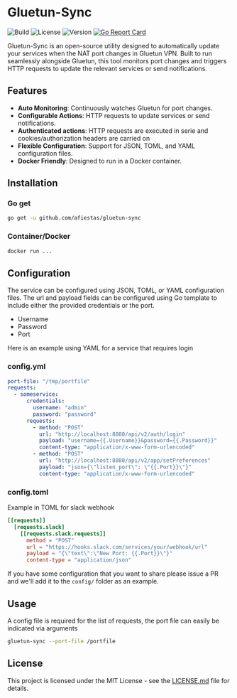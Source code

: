 # Gluetun-Sync

![Build](https://img.shields.io/badge/build-passing-green)
![License](https://img.shields.io/badge/license-MIT-blue)
![Version](https://img.shields.io/badge/version-1.0.0-orange)
[![Go Report Card](https://goreportcard.com/badge/github.com/afiestas/gluetun-sync)](https://goreportcard.com/report/github.com/afiestas/gluetun-sync)

Gluetun-Sync is an open-source utility designed to automatically update your services when the NAT port changes in Gluetun VPN.
Built to run seamlessly alongside Gluetun, this tool monitors port changes and triggers HTTP requests to update the relevant services or send notifications.

## Features

- **Auto Monitoring**: Continuously watches Gluetun for port changes.
- **Configurable Actions**: HTTP requests to update services or send notifications.
- **Authenticated actions**: HTTP requests are executed in serie and cookies/authorization headers are carried on
- **Flexible Configuration**: Support for JSON, TOML, and YAML configuration files.
- **Docker Friendly**: Designed to run in a Docker container.

## Installation
### Go get
```bash
go get -u github.com/afiestas/gluetun-sync
```

### Container/Docker
```bash
docker run ...
```


## Configuration

The service can be configured using JSON, TOML, or YAML configuration files.
The url and payload fields can be configured using Go template to include either
the provided credentials or the port.

- Username
- Password
- Port

Here is an example using YAML for a service that requires login

### config.yml
```yaml
port-file: "/tmp/portfile"
requests:
  - someservice:
      credentials:
        username: "admin"
        password: "password"
      requests:
        - method: "POST"
          url: "http://localhost:8080/api/v2/auth/login"
          payload: "username={{.Username}}&password={{.Password}}"
          content-type: "application/x-www-form-urlencoded"
        - method: "POST"
          url: "http://localhost:8080/api/v2/app/setPreferences"
          payload: "json={\"listen_port\": \"{{.Port}}\"}"
          content-type: "application/x-www-form-urlencoded"
```

### config.toml
Example in TOML for slack webhook
```toml
[[requests]]
  [requests.slack]
    [[requests.slack.requests]]
      method = "POST"
      url = "https://hooks.slack.com/services/your/webhook/url"
      payload = "{\"text\":\"New Port: {{.Port}}\"}"
      content-type = "application/json"
```

If you have some configuration that you want to share please issue a PR and we'll add it
to the `config/` folder as an example.

## Usage

A config file is required for the list of requests, the port file can easily be indicated
via arguments

```bash
gluetun-sync --port-file /portfile
```

## License

This project is licensed under the MIT License - see the [LICENSE.md](LICENSE.md) file for details.